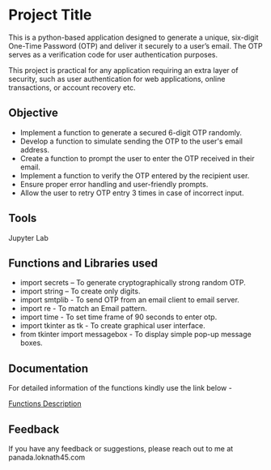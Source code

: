 
# Project Title

This is a python-based application designed to generate a unique, six-digit One-Time Password (OTP) and deliver it securely to a user’s email. The OTP serves as a verification code for user authentication purposes.

This project is practical for any application requiring an extra layer of security, such as user authentication for web applications, online transactions, or account recovery etc.



## Objective

- Implement a function to generate a secured 6-digit OTP randomly.
- Develop a function to simulate sending the OTP to the user's email address.
- Create a function to prompt the user to enter the OTP received in their email.
- Implement a function to verify the OTP entered by the recipient user.
- Ensure proper error handling and user-friendly prompts.
- Allow the user to retry OTP entry 3 times in case of incorrect input.

## Tools

Jupyter Lab
## Functions and Libraries used

- import secrets – To generate cryptographically strong random OTP.
- import string – To create only digits.
- import smtplib - To send OTP from an email client to email server.
- import re - To match an Email pattern.
- import time - To set time frame of 90 seconds to enter otp.
- import tkinter as tk - To create graphical user interface.
- from tkinter import messagebox - To display simple pop-up message boxes.

## Documentation

For detailed information of the functions kindly use the link below -

[Functions Description](https://drive.google.com/file/d/1bT_h6fNeLPZOw0cXxNY2Bx6OsJdeD3ey/view?usp=sharing)


## Feedback

If you have any feedback or suggestions, please reach out to me at panada.loknath45.com

